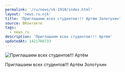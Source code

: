 ```yaml
---
permalink: '/ru/news/vk-1910/index.html'
layout: 'news.ru.njk'
title: 'Приглашаем всех студентов!!! Артём Золотухин'
source: ВКонтакте
tags:
  - news_ru
description: 'Приглашаем всех студентов!!! Артём'
updatedAt: 1421766733
---
```

![Приглашаем всех студентов!!! Артём](https://sun9-29.userapi.com/impf/c622816/v622816833/15b12/xDlpn8XMUDw.jpg?size=764x1080&quality=96&sign=a7dadadca81e9583328cddc43d3f4666&c_uniq_tag=VdKrvMJzCTUbLZBXiMtx_6rWxlf1_pyohCXewEE_gFI&type=album)

Приглашаем всех студентов!!!
Артём Золотухин
